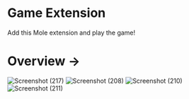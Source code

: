 # Game Extension 
Add this Mole extension and play the game!

# Overview -> 
![Screenshot (217)](https://github.com/keshavkumar143/What-A-Mole-Extension/assets/93115745/115caaac-98cf-4804-999c-09ad678a1d9e)
![Screenshot (208)](https://github.com/keshavkumar143/What-A-Mole-Extension/assets/93115745/f8103e31-5c24-44e4-892f-05644c46933b)
![Screenshot (210)](https://github.com/keshavkumar143/What-A-Mole-Extension/assets/93115745/71c2b949-b550-4910-9409-7580bf77c9a1)
![Screenshot (211)](https://github.com/keshavkumar143/What-A-Mole-Extension/assets/93115745/290bed51-0a23-4a97-a25e-55fc6c7d022c)



